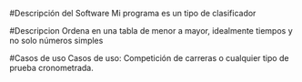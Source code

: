 #Descripción del Software
Mi programa es un tipo de clasificador

#Descripcion
Ordena en una tabla de menor a mayor, idealmente tiempos y no solo números simples

#Casos de uso
Casos de uso:
Competición de carreras o cualquier tipo de prueba cronometrada.

